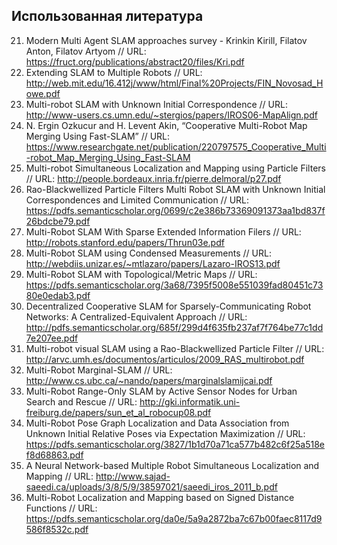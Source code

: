 ## Использованная литература

21.	Modern Multi Agent SLAM approaches survey - Krinkin Kirill, Filatov Anton, Filatov Artyom // URL: https://fruct.org/publications/abstract20/files/Kri.pdf
22.	Extending SLAM to Multiple Robots // URL: http://web.mit.edu/16.412j/www/html/Final%20Projects/FIN_Novosad_Howe.pdf
23.	Multi-robot SLAM with Unknown Initial Correspondence // URL: http://www-users.cs.umn.edu/~stergios/papers/IROS06-MapAlign.pdf
24.	N. Ergin Ozkucur and H. Levent Akin, “Cooperative Multi-Robot Map Merging Using Fast-SLAM” // URL: https://www.researchgate.net/publication/220797575_Cooperative_Multi-robot_Map_Merging_Using_Fast-SLAM
25.	Multi-robot Simultaneous Localization and Mapping using Particle Filters // URL: http://people.bordeaux.inria.fr/pierre.delmoral/p27.pdf
26.	Rao-Blackwellized Particle Filters Multi Robot SLAM with Unknown Initial Correspondences and Limited Communication // URL: https://pdfs.semanticscholar.org/0699/c2e386b73369091373aa1bd837f26bdcbe79.pdf
27.	Multi-Robot SLAM With Sparse Extended Information Filers // URL: http://robots.stanford.edu/papers/Thrun03e.pdf
28.	Multi-Robot SLAM using Condensed Measurements // URL: http://webdiis.unizar.es/~mtlazaro/papers/Lazaro-IROS13.pdf
29.	Multi-Robot SLAM with Topological/Metric Maps // URL: https://pdfs.semanticscholar.org/3a68/7395f5008e551039fad80451c7380e0edab3.pdf
30.	Decentralized Cooperative SLAM for Sparsely-Communicating Robot Networks: A Centralized-Equivalent Approach // URL: http://pdfs.semanticscholar.org/685f/299d4f635fb237af7f764be77c1dd7e207ee.pdf
31.	 Multi-robot visual SLAM using a Rao-Blackwellized Particle Filter // URL: http://arvc.umh.es/documentos/articulos/2009_RAS_multirobot.pdf
32.	Multi-Robot Marginal-SLAM  // URL: http://www.cs.ubc.ca/~nando/papers/marginalslamijcai.pdf
33.	 Multi-Robot Range-Only SLAM by Active Sensor Nodes for Urban Search and Rescue // URL: http://gki.informatik.uni-freiburg.de/papers/sun_et_al_robocup08.pdf 
34.	Multi-Robot Pose Graph Localization and Data Association from Unknown Initial Relative Poses via Expectation Maximization // URL:  https://pdfs.semanticscholar.org/3827/1b1d70a71ca577b482c6f25a518ef8d68863.pdf
35.	 A Neural Network-based Multiple Robot Simultaneous Localization and Mapping // URL:   http://www.sajad-saeedi.ca/uploads/3/8/5/9/38597021/saeedi_iros_2011_b.pdf
40.	 Multi-Robot Localization and Mapping based on Signed Distance Functions // URL: https://pdfs.semanticscholar.org/da0e/5a9a2872ba7c67b00faec8117d9586f8532c.pdf

